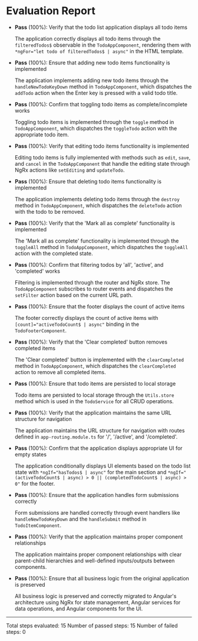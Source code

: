 # Evaluation Report

- **Pass** (100%): Verify that the todo list application displays all todo items

    The application correctly displays all todo items through the `filteredTodos$` observable in the `TodoAppComponent`, rendering them with `*ngFor="let todo of filteredTodos$ | async"` in the HTML template.

- **Pass** (100%): Ensure that adding new todo items functionality is implemented

    The application implements adding new todo items through the `handleNewTodoKeyDown` method in `TodoAppComponent`, which dispatches the `addTodo` action when the Enter key is pressed with a valid todo title.

- **Pass** (100%): Confirm that toggling todo items as complete/incomplete works

    Toggling todo items is implemented through the `toggle` method in `TodoAppComponent`, which dispatches the `toggleTodo` action with the appropriate todo item.

- **Pass** (100%): Verify that editing todo items functionality is implemented

    Editing todo items is fully implemented with methods such as `edit`, `save`, and `cancel` in the `TodoAppComponent` that handle the editing state through NgRx actions like `setEditing` and `updateTodo`.

- **Pass** (100%): Ensure that deleting todo items functionality is implemented

    The application implements deleting todo items through the `destroy` method in `TodoAppComponent`, which dispatches the `deleteTodo` action with the todo to be removed.

- **Pass** (100%): Verify that the 'Mark all as complete' functionality is implemented

    The 'Mark all as complete' functionality is implemented through the `toggleAll` method in `TodoAppComponent`, which dispatches the `toggleAll` action with the completed state.

- **Pass** (100%): Confirm that filtering todos by 'all', 'active', and 'completed' works

    Filtering is implemented through the router and NgRx store. The `TodoAppComponent` subscribes to router events and dispatches the `setFilter` action based on the current URL path.

- **Pass** (100%): Ensure that the footer displays the count of active items

    The footer correctly displays the count of active items with `[count]="activeTodoCount$ | async"` binding in the `TodoFooterComponent`.

- **Pass** (100%): Verify that the 'Clear completed' button removes completed items

    The 'Clear completed' button is implemented with the `clearCompleted` method in `TodoAppComponent`, which dispatches the `clearCompleted` action to remove all completed items.

- **Pass** (100%): Ensure that todo items are persisted to local storage

    Todo items are persisted to local storage through the `Utils.store` method which is used in the `TodoService` for all CRUD operations.

- **Pass** (100%): Verify that the application maintains the same URL structure for navigation

    The application maintains the URL structure for navigation with routes defined in `app-routing.module.ts` for '/', '/active', and '/completed'.

- **Pass** (100%): Confirm that the application displays appropriate UI for empty states

    The application conditionally displays UI elements based on the todo list state with `*ngIf="hasTodos$ | async"` for the main section and `*ngIf="(activeTodoCount$ | async) > 0 || (completedTodoCount$ | async) > 0"` for the footer.

- **Pass** (100%): Ensure that the application handles form submissions correctly

    Form submissions are handled correctly through event handlers like `handleNewTodoKeyDown` and the `handleSubmit` method in `TodoItemComponent`.

- **Pass** (100%): Verify that the application maintains proper component relationships

    The application maintains proper component relationships with clear parent-child hierarchies and well-defined inputs/outputs between components.

- **Pass** (100%): Ensure that all business logic from the original application is preserved

    All business logic is preserved and correctly migrated to Angular's architecture using NgRx for state management, Angular services for data operations, and Angular components for the UI.

---

Total steps evaluated: 15
Number of passed steps: 15
Number of failed steps: 0